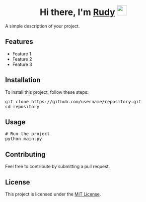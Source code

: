 <h1 align="center">Hi there, I'm <a href="https://www.blackcater.win/" target="_blank">Rudy</a> <img
src="https://github.com/blackcater/blackcater/raw/main/images/Hi.gif" height="32" /></h1>

<p>A simple description of your project.</p>

<h2>Features</h2>
<ul>
  <li>Feature 1</li>
  <li>Feature 2</li>
  <li>Feature 3</li>
</ul>

<h2>Installation</h2>
<p>To install this project, follow these steps:</p>

<pre>
git clone https://github.com/username/repository.git
cd repository
</pre>

<h2>Usage</h2>
<pre>
# Run the project
python main.py
</pre>

<h2>Contributing</h2>
<p>Feel free to contribute by submitting a pull request.</p>

<h2>License</h2>
<p>This project is licensed under the <a href="LICENSE">MIT License</a>.</p>
